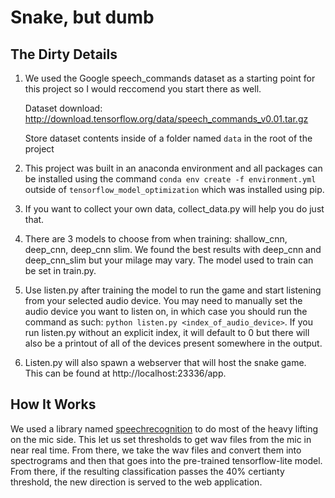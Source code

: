 # Snake, but dumb

## The Dirty Details
1. We used the Google speech_commands dataset as a starting point for this project so I would reccomend you start there as well.

    Dataset download: http://download.tensorflow.org/data/speech_commands_v0.01.tar.gz

    Store dataset contents inside of a folder named `data` in the root of the project

2. This project was built in an anaconda environment and all packages can be installed using the command `conda env create -f environment.yml` outside of `tensorflow_model_optimization` which was installed using pip.

3. If you want to collect your own data, collect_data.py will help you do just that.

4. There are 3 models to choose from when training: shallow_cnn, deep_cnn, deep_cnn slim. We found the best results with deep_cnn and deep_cnn_slim but your milage may vary. The model used to train can be set in train.py.

5. Use listen.py after training the model to run the game and start listening from your selected audio device. You may need to manually set the audio device you want to listen on, in which case you should run the command as such: `python listen.py <index_of_audio_device>`. If you run listen.py without an explicit index, it will default to 0 but there will also be a printout of all of the devices present somewhere in the output.

6. Listen.py will also spawn a webserver that will host the snake game. This can be found at http://localhost:23336/app.

## How It Works

We used a library named [speechrecognition](https://pypi.org/project/SpeechRecognition/) to do most of the heavy lifting on the mic side. This let us set thresholds to get wav files from the mic in near real time. From there, we take the wav files and convert them into spectrograms and then that goes into the pre-trained tensorflow-lite model. From there, if the resulting classification passes the 40% certianty threshold, the new direction is served to the web application.